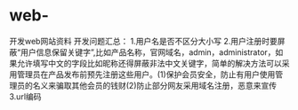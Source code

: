 # web-
开发web网站资料
开发问题汇总：
1.用户名是否不区分大小写
2.用户注册时要屏蔽“用户信息保留关键字”,比如产品名称，官网域名，admin，administrator，如果允许填写中文的字段比如昵称还得屏蔽非法中文关键字，简单的解决方法可以采用管理员在产品发布前预先注册这些用户。(1)保护会员安全，防止有用户使用管理员的名义来骗取其他会员的钱财(2)防止部分网友采用域名注册，恶意来宣传
3.url编码
